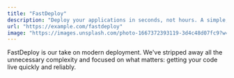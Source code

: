 ```yaml
---
title: "FastDeploy"
description: "Deploy your applications in seconds, not hours. A simple, fast deployment platform that just works. No complex configurations, no vendor lock-in, just pure speed."
url: "https://example.com/fastdeploy"
image: "https://images.unsplash.com/photo-1667372393119-3d4c48d07fc9?w=1200&h=800&fit=crop"
---
```


FastDeploy is our take on modern deployment. We've stripped away all the unnecessary complexity and focused on what matters: getting your code live quickly and reliably.
